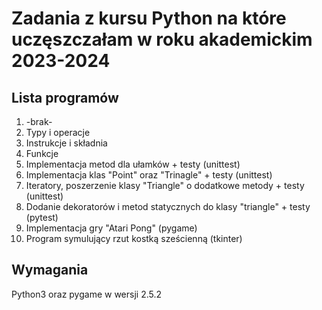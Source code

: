# Zadania z kursu Python na które uczęszczałam w roku akademickim 2023-2024 

## Lista programów

1. -brak-
2. Typy i operacje
3. Instrukcje i składnia
4. Funkcje
5. Implementacja metod dla ułamków + testy (unittest)
6. Implementacja klas "Point" oraz "Trinagle" + testy (unittest)
7. Iteratory, poszerzenie klasy "Triangle" o dodatkowe metody + testy (unittest)
8. Dodanie dekoratorów i metod statycznych do klasy "triangle" + testy (pytest)
9. Implementacja gry "Atari Pong" (pygame)
10. Program symulujący rzut kostką sześcienną (tkinter)

## Wymagania

Python3 oraz pygame w wersji 2.5.2
